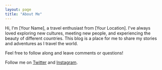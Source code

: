 ```yaml
---
layout: page
title: "About Me"
---
```


Hi, I'm [Your Name], a travel enthusiast from [Your Location]. I've always loved exploring new cultures, meeting new people, and experiencing the beauty of different countries. This blog is a place for me to share my stories and adventures as I travel the world.

Feel free to follow along and leave comments or questions!

Follow me on [Twitter](https://twitter.com/yourhandle) and [Instagram](https://instagram.com/yourhandle).
